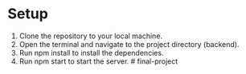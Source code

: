 # Setup

1. Clone the repository to your local machine.
2. Open the terminal and navigate to the project directory (backend).
3. Run npm install to install the dependencies.
4. Run npm start to start the server.
#   f i n a l - p r o j e c t  
 